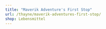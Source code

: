 ```yaml
---
title: "Maverik Adventure's First Stop"
url: /thayne/maverik-adventures-first-stop/
shop: Lebensmittel
---
```

